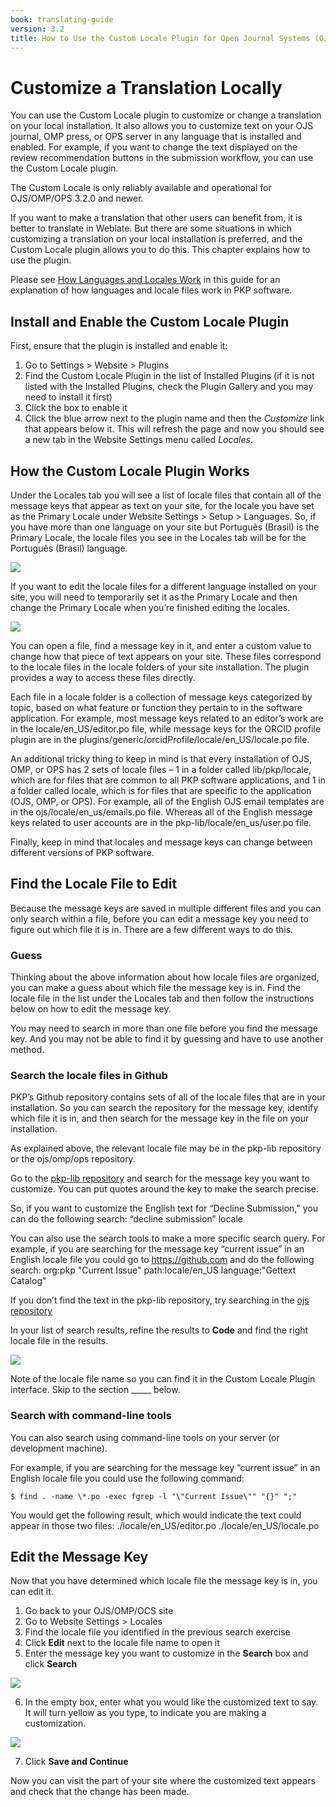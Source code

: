 ```yaml
---
book: translating-guide
version: 3.2
title: How to Use the Custom Locale Plugin for Open Journal Systems (OJS), Open Monograph Press (OMP), and Open Preprint Systems (OPS)
---
```


# Customize a Translation Locally

You can use the Custom Locale plugin to customize or change a translation on your local installation. It also allows you to customize text on your OJS journal, OMP press, or OPS server in any language that is installed and enabled. For example, if you want to change the text displayed on the review recommendation buttons in the submission workflow, you can use the Custom Locale plugin. 

The Custom Locale is only reliably available and operational for OJS/OMP/OPS 3.2.0 and newer. 

If you want to make a translation that other users can benefit from, it is better to translate in Weblate. But there are some situations in which customizing a translation on your local installation is preferred, and the Custom Locale plugin allows you to do this. This chapter explains how to use the plugin.

Please see [How Languages and Locales Work](https://docs.pkp.sfu.ca/translating-guide/en/managing-languages#how-languages-and-locales-work) in this guide for an explanation of how languages and locale files work in PKP software. 

## Install and Enable the Custom Locale Plugin

First, ensure that the plugin is installed and enable it:
1. Go to Settings > Website > Plugins
2. Find the Custom Locale Plugin in the list of Installed Plugins (if it is not listed with the Installed Plugins, check the Plugin Gallery and you may need to install it first)
3. Click the box to enable it
4. Click the blue arrow next to the plugin name and then the *Customize* link that appears below it. This will refresh the page and now you should see a new tab in the Website Settings menu called *Locales*.

## How the Custom Locale Plugin Works

Under the Locales tab you will see a list of locale files that contain all of the message keys that appear as text on your site, for the locale you have set as the Primary Locale under Website Settings > Setup > Languages. So, if you have more than one language on your site but Português (Brasil) is the Primary Locale, the locale files you see in the Locales tab will be for the Português (Brasil) language.  

![](./assets/translating-guide-custom-locale-localefiles.png)

If you want to edit the locale files for a different language installed on your site, you will need to temporarily set it as the Primary Locale and then change the Primary Locale when you’re finished editing the locales.

![](./assets/translating-guide-primary-locale.png)

You can open a file, find a message key in it, and enter a custom value to change how that piece of text appears on your site.  These files correspond to the locale files in the locale folders of your site installation.  The plugin provides a way to access these files directly.

Each file in a locale folder is a collection of message keys categorized by topic, based on what feature or function they pertain to in the software application.  For example, most message keys related to an editor’s work are in the locale/en_US/editor.po file, while message keys for the ORCID profile plugin are in the plugins/generic/orcidProfile/locale/en_US/locale.po file. 

An additional tricky thing to keep in mind is that every installation of OJS, OMP, or OPS has 2 sets of locale files – 1 in a folder called lib/pkp/locale, which are for files that are common to all PKP software applications, and 1 in a folder called locale, which is for files that are specific to the application (OJS, OMP, or OPS).  For example, all of the English OJS email templates are in the ojs/locale/en_us/emails.po file. Whereas all of the English message keys related to user accounts are in the pkp-lib/locale/en_us/user.po file.

Finally, keep in mind that locales and message keys can change between different versions of PKP software. 

## Find the Locale File to Edit
Because the message keys are saved in multiple different files and you can only search within a file, before you can edit a message key you need to figure out which file it is in. There are a few different ways to do this.  

### Guess
Thinking about the above information about how locale files are organized, you can make a guess about which file the message key is in. Find the locale file in the list under the Locales tab and then follow the instructions below on how to edit the message key.

You may need to search in more than one file before you find the message key. And you may not be able to find it by guessing and have to use another method.

### Search the locale files in Github
PKP’s Github repository contains sets of all of the locale files that are in your installation. So you can search the repository for the message key, identify which file it is in, and then search for the message key in the file on your installation.  

As explained above, the relevant locale file may be in the pkp-lib repository or the ojs/omp/ops repository.

Go to the [pkp-lib repository](https://github.com/pkp/pkp-lib) and search for the message key you want to customize. You can put quotes around the key to make the search precise.

So, if you want to customize the English text for “Decline Submission,” you can do the following search: “decline submission” locale  

You can also use the search tools to make a more specific search query.  For example, if you are searching for the message key “current issue” in an English locale file you could go to https://github.com and do the following search:
org:pkp "Current Issue" path:locale/en_US language:"Gettext Catalog"

If you don’t find the text in the pkp-lib repository, try searching in the [ojs repository](https://github.com/pkp/ojs)

In your list of search results, refine the results to **Code** and find the right locale file in the results.

![](./assets/translating-guide-github-locale-keys-search-results.png)

Note of the locale file name so you can find it in the Custom Locale Plugin interface. Skip to the section _____ below.

### Search with command-line tools

You can also search using command-line tools on your server (or development machine).

For example, if you are searching for the message key “current issue” in an English locale file you could use the following command:
```
$ find . -name \*.po -exec fgrep -l "\"Current Issue\"" "{}" ";"
```

You would get the following result, which would indicate the text could appear in those two files:
./locale/en_US/editor.po
./locale/en_US/locale.po

## Edit the Message Key

Now that you have determined which locale file the message key is in, you can edit it.

1. Go back to your OJS/OMP/OCS site
2. Go to Website Settings > Locales
3. Find the locale file you identified in the previous search exercise
4. Click **Edit** next to the locale file name to open it
5. Enter the message key you want to customize in the **Search** box and click **Search**

![](./assets/translating-guide-search-locale-file.png)

6. In the empty box, enter what you would like the customized text to say. It will turn yellow as you type, to indicate you are making a customization.

![](./assets/translating-guide-customize-locale-key.png)

7. Click **Save and Continue**

Now you can visit the part of your site where the customized text appears and check that the change has been made. 
